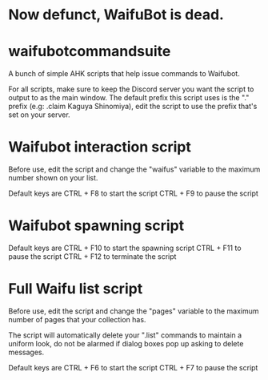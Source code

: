 # Now defunct, WaifuBot is dead.

# waifubotcommandsuite
A bunch of simple AHK scripts that help issue commands to Waifubot.

For all scripts, make sure to keep the Discord server you want the script to output to as the main window.
The default prefix this script uses is the "." prefix (e.g: .claim Kaguya Shinomiya), edit the script to use the prefix that's set on your server.

# Waifubot interaction script
Before use, edit the script and change the "waifus" variable to the maximum number shown on your list.

Default keys are
CTRL + F8 to start the script
CTRL + F9 to pause the script

# Waifubot spawning script

Default keys are
CTRL + F10 to start the spawning script
CTRL + F11 to pause the script
CTRL + F12 to terminate the script

# Full Waifu list script
Before use, edit the script and change the "pages" variable to the maximum number of pages that your collection has.

The script will automatically delete your ".list" commands to maintain a uniform look, do not be alarmed if dialog boxes pop up asking to delete messages.

Default keys are
CTRL + F6 to start the script
CTRL + F7 to pause the script
